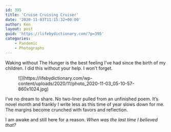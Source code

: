```yaml
---
id: 395
title: 'Cruise Cruising Cruiser'
date: '2020-11-03T11:15:32+00:00'
author: Ken
layout: post
guid: 'https://lifebydictionary.com/?p=395'
categories:
    - Pandemic
    - Photographs
---
```


Waking without The Hunger is the best feeling I’ve had since the birth of my children. I did this without your help. I won’t forget.

<figure class="wp-block-image size-large">![](https://lifebydictionary.com/wp-content/uploads/2020/11/photo_2020-11-03_05-10-57-860x1024.jpg)</figure>I’ve no dream to share. No two-liner pulled from an unfinished poem. It’s novel month and frankly I write less as this time of year slows down for me. The margins become crunched with favors and reflection.

I am awake and still here for a reason. *When was the last time I believed that?*